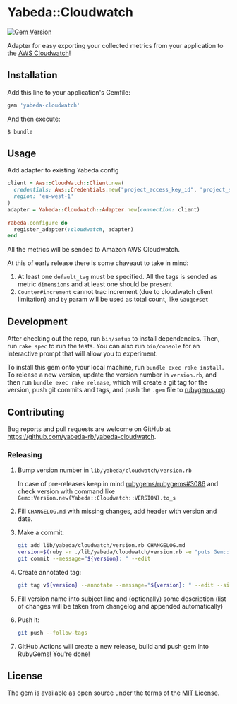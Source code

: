 # Yabeda::Cloudwatch

[![Gem Version](https://badge.fury.io/rb/yabeda-cloudwatch.svg)](https://rubygems.org/gems/yabeda-cloudwatch)

Adapter for easy exporting your collected metrics from your application to the [AWS Cloudwatch]!

## Installation

Add this line to your application's Gemfile:

```ruby
gem 'yabeda-cloudwatch'
```

And then execute:

    $ bundle

## Usage

Add adapter to existing Yabeda config

```ruby
client = Aws::CloudWatch::Client.new(
  credentials: Aws::Credentials.new("project_access_key_id", "project_secret_access_key"),
  region: 'eu-west-1'
)
adapter = Yabeda::Cloudwatch::Adapter.new(connection: client)
    
Yabeda.configure do
  register_adapter(:cloudwatch, adapter)
end
```

All the metrics will be sended to Amazon AWS Cloudwatch. 

At this of early release there is some chaveaut to take in mind:
1. At least one `default_tag` must be specified. All the tags is sended as metric `dimensions` and at least one should be present
2. `Counter#increment` cannot trac increment (due to cloudwatch client limitation) and `by` param will be used as total count, like `Gauge#set`

## Development

After checking out the repo, run `bin/setup` to install dependencies. Then, run `rake spec` to run the tests. You can also run `bin/console` for an interactive prompt that will allow you to experiment.

To install this gem onto your local machine, run `bundle exec rake install`. To release a new version, update the version number in `version.rb`, and then run `bundle exec rake release`, which will create a git tag for the version, push git commits and tags, and push the `.gem` file to [rubygems.org](https://rubygems.org).

## Contributing

Bug reports and pull requests are welcome on GitHub at https://github.com/yabeda-rb/yabeda-cloudwatch.

### Releasing

1. Bump version number in `lib/yabeda/cloudwatch/version.rb`

   In case of pre-releases keep in mind [rubygems/rubygems#3086](https://github.com/rubygems/rubygems/issues/3086) and check version with command like `Gem::Version.new(Yabeda::Cloudwatch::VERSION).to_s`

2. Fill `CHANGELOG.md` with missing changes, add header with version and date.

3. Make a commit:

   ```sh
   git add lib/yabeda/cloudwatch/version.rb CHANGELOG.md
   version=$(ruby -r ./lib/yabeda/cloudwatch/version.rb -e "puts Gem::Version.new(Yabeda::Cloudwatch::VERSION)")
   git commit --message="${version}: " --edit
   ```

4. Create annotated tag:

   ```sh
   git tag v${version} --annotate --message="${version}: " --edit --sign
   ```

5. Fill version name into subject line and (optionally) some description (list of changes will be taken from changelog and appended automatically)

6. Push it:

   ```sh
   git push --follow-tags
   ```

7. GitHub Actions will create a new release, build and push gem into RubyGems! You're done!

## License

The gem is available as open source under the terms of the [MIT License](https://opensource.org/licenses/MIT).

[AWS Cloudwatch]: https://aws.amazon.com/ "AWS monitoring solution"